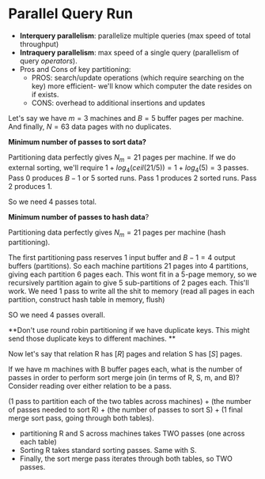 # Parallel Query Run

- **Interquery parallelism**: parallelize multiple queries (max speed of total throughput)
- **Intraquery parallelism**: max speed of a single query (parallelism of query *operators*).
- Pros and Cons of key partitioning:
  - PROS: search/update operations (which require searching on the key) more efficient- we'll know which computer the date resides on if exists. 
  - CONS: overhead to additional insertions and updates

Let's say we have $m=3$ machines and $B=5$ buffer pages per machine. And finally, $N=63$ data pages with no duplicates.

**Minimum number of passes to sort data?**

Partitioning data perfectly gives $N_m = 21$ pages per machine. If we do external sorting, we'll require $1+ log_{4}(ceil(21/5)) = 1 + log_4(5) = 3$ passes. Pass 0 produces $B-1$ or 5 sorted runs. Pass 1 produces 2 sorted runs. Pass 2 produces 1. 

So we need 4 passes total.

**Minimum number of passes to hash data**?

Partitioning data perfectly gives $N_m = 21$ pages per machine (hash partitioning). 

The first partitioning pass reserves 1 input buffer and $B-1=4$ output buffers (partitions). So each machine partitions 21 pages into 4 partitions, giving each partition 6 pages each. This wont fit in a 5-page memory, so we recursively partition again to give 5 sub-partitions of 2 pages each. This'll work. We need 1 pass to write all the shit to memory (read all pages in each partition, construct hash table in memory, flush)

SO we need 4 passes overall.

**Don't use round robin partitioning if we have duplicate keys. This might send those duplicate keys to different machines. **

Now let's say that relation R has $[R]$ pages and relation S has $[S]$ pages.

If we have m machines with B buffer pages each, what is the number of passes in order to perform sort merge join (in terms of R, S, m, and B)? Consider reading over either relation to be a pass.

(1 pass to partition each of the two tables across machines) + (the number of passes needed to sort R) + (the number of passes to sort S) + (1 final merge sort pass, going through both tables).

- partitioning R and S across machines takes TWO passes (one across each table)
- Sorting R takes standard sorting passes. Same with S. 
- Finally, the sort merge pass iterates through both tables, so TWO passes. 